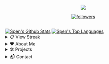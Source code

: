 <p align="center">
  <img src="https://readme-typing-svg.herokuapp.com/?lines=Hello+there,+I'm+Spen!&center=true&width=380&height=45">
</p>

<p align="center">
  <a href="https://github.com/DevSpen">
    <img alt="followers" title="Follow Me" src="https://img.shields.io/github/followers/DevSpen?color=236ad3&labelColor=1155ba&style=for-the-badge&logo=github&label=Follow%20me"/></a>
</p>
  <br>
    <a href="https://github.com/anuraghazra/github-readme-stats"><img alt="Spen's Github Stats" src="https://denvercoder1-github-readme-stats.vercel.app/api?username=DevSpen&show_icons=true&count_private=true&theme=react&hide_border=true&bg_color=0D1117" /></a>
  <a href="https://github.com/anuraghazra/github-readme-stats"><img alt="Spen's Top Languages" src="https://denvercoder1-github-readme-stats.vercel.app/api/top-langs/?username=DevSpen&langs_count=8&layout=compact&theme=react&hide_border=true&bg_color=0D1117" /></a>
  <br/>
<details> 
  <summary>📋 View Streak</summary>
  <p align="center">
  <a href="https://github.com/DenverCoder1/github-readme-streak-stats">
    <img title="streak" alt="Spen's Streak" src="https://github-readme-streak-stats.herokuapp.com/?user=DevSpen&theme=black-ice&hide_border=true&stroke=0000&background=0d1119&ring=60D9FA&fire=60D9FA&currStreakLabel=60D9FA"/>
  </a>
</p>
</details>
  
<details>
  <summary>❤️ About Me</summary>
  <p align="left">
       <h2>About Me</h2>
    <p> My name is Spen. I love coding, computers, and writing.</p>   
  <ul>
  <li><strong>Product Management</strong> - I'm interested in product management/development (e.g. coming up with new ideas, improving existing things).</li>
  <li><strong>Documentation Supporter</strong> - You'll see me frequently contributing to documentation projects, as I enjoy writing.</li>
  <li><strong><em>Bot Designer for Discord</em></strong> - I'm expirenced in the application "Bot Designer For Discord". I also help moderate and manage the BDFD server, and some other things related to it.</li>
  <li><strong>Still Learning</strong> - I'm exploring the Software Developement space, I don't consider myself a <em>expirenced</em> programmer. I'll continute exploring new languages and libaries as my journey progresses.</li>
  </ul> 
  </p>
</details>
  
<details>
  <summary>🛠 Projects</summary>
  <p align="left">
       <h2>Projects</h2>
    <p><em>My current projects. I also have some other ones not listed here.</em></p>   
    <h3>Owned By Me</h3>
    <ul>
    <li><a href="https://dsc.gg/devtopia">Devtopia</a> - A Discord server ran by developers, for developers.</li>
    <li><a href="https://github.com/DevSpen/links">Links</a> - A actively maintained list of IP grabber, phishing, and otherwise "bad" links.</li>
    <li><a href="https://dsc.gg/pepeboy">Pepe Boy</a> - A fun and engaging bot based off of economy and memes *(currently being rewritten)*.</li>
    </ul>
    <h3>Frequent Contributor Of</h3>
    <ul>
    <li><a href="https://github.com/NilPointer-Software/bdfd-wiki">BDFD Wiki</a> - A wiki explaining the BDFD application.</li>
    <li><a href="https://github.com/aoijs/aoi.js">Aoi.JS</a> - A NPM package used for simply developing Discord bots.</li>
    <li><a href="https://www.google.com/search?q=This project+is+not+currently+open+source">DBD.TS Documentation</a> - Documentation for the <a href="https://npmjs.com/package/dbd.ts">DBD.TS</a> NPM package.</li>
    </ul> 
    </p>
</details>
  
<details>
  <summary>📬 Contact</summary>
  <p align="left">
       <h2>Contact</h2>
   <p>If you'd like to connect with me, you can DM on Discord. My DMs are open for users I share a server with, if you don't share a server, send me a friend request.</p>
   <ul>
     <li>Tag: <code>Spen#0999</code></li>
     <li>ID: <code>696368083517964288</code></li>
   </ul>
   </p>
</details>
